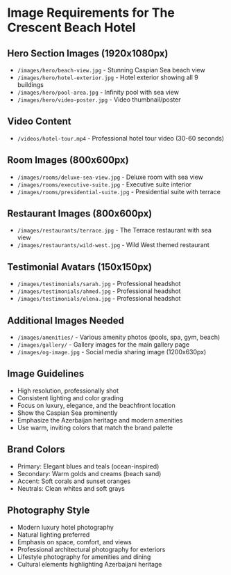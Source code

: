 # Image Requirements for The Crescent Beach Hotel

## Hero Section Images (1920x1080px)

- `/images/hero/beach-view.jpg` - Stunning Caspian Sea beach view
- `/images/hero/hotel-exterior.jpg` - Hotel exterior showing all 9 buildings
- `/images/hero/pool-area.jpg` - Infinity pool with sea view
- `/images/hero/video-poster.jpg` - Video thumbnail/poster

## Video Content

- `/videos/hotel-tour.mp4` - Professional hotel tour video (30-60 seconds)

## Room Images (800x600px)

- `/images/rooms/deluxe-sea-view.jpg` - Deluxe room with sea view
- `/images/rooms/executive-suite.jpg` - Executive suite interior
- `/images/rooms/presidential-suite.jpg` - Presidential suite with terrace

## Restaurant Images (800x600px)

- `/images/restaurants/terrace.jpg` - The Terrace restaurant with sea view
- `/images/restaurants/wild-west.jpg` - Wild West themed restaurant

## Testimonial Avatars (150x150px)

- `/images/testimonials/sarah.jpg` - Professional headshot
- `/images/testimonials/ahmed.jpg` - Professional headshot
- `/images/testimonials/elena.jpg` - Professional headshot

## Additional Images Needed

- `/images/amenities/` - Various amenity photos (pools, spa, gym, beach)
- `/images/gallery/` - Gallery images for the main gallery page
- `/images/og-image.jpg` - Social media sharing image (1200x630px)

## Image Guidelines

- High resolution, professionally shot
- Consistent lighting and color grading
- Focus on luxury, elegance, and the beachfront location
- Show the Caspian Sea prominently
- Emphasize the Azerbaijan heritage and modern amenities
- Use warm, inviting colors that match the brand palette

## Brand Colors

- Primary: Elegant blues and teals (ocean-inspired)
- Secondary: Warm golds and creams (beach sand)
- Accent: Soft corals and sunset oranges
- Neutrals: Clean whites and soft grays

## Photography Style

- Modern luxury hotel photography
- Natural lighting preferred
- Emphasis on space, comfort, and views
- Professional architectural photography for exteriors
- Lifestyle photography for amenities and dining
- Cultural elements highlighting Azerbaijani heritage
